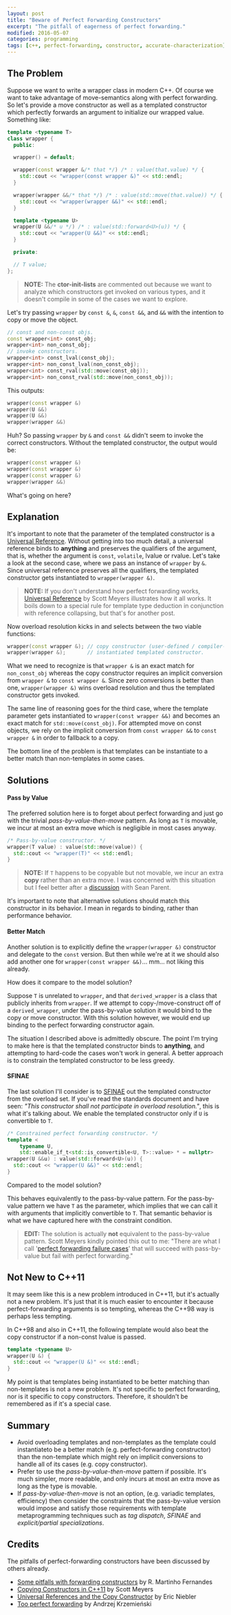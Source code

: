```yaml
---
layout: post
title: "Beware of Perfect Forwarding Constructors"
excerpt: "The pitfall of eagerness of perfect forwarding."
modified: 2016-05-07
categories: programming
tags: [c++, perfect-forwarding, constructor, accurate-characterization]
---
```


## The Problem

Suppose we want to write a wrapper class in modern C++. Of course we want to
take advantage of move-semantics along with perfect forwarding. So let's provide
a move constructor as well as a templated constructor which perfectly forwards
an argument to initialize our wrapped value. Something like:

```c++
template <typename T>
class wrapper {
  public:

  wrapper() = default;

  wrapper(const wrapper &/* that */) /* : value(that.value) */ {
    std::cout << "wrapper(const wrapper &)" << std::endl;
  }

  wrapper(wrapper &&/* that */) /* : value(std::move(that.value)) */ {
    std::cout << "wrapper(wrapper &&)" << std::endl;
  }

  template <typename U>
  wrapper(U &&/* u */) /* : value(std::forward<U>(u)) */ {
    std::cout << "wrapper(U &&)" << std::endl;
  }

  private:

  // T value;
};
```

> __NOTE:__ The __ctor-init-lists__ are commented out because we want to analyze
> which constructors get invoked on various types, and it doesn't compile in
> some of the cases we want to explore.

Let's try passing `wrapper` by `const &`, `&`, `const &&`, and `&&` with the
intention to copy or move the object.

```c++
// const and non-const objs.
const wrapper<int> const_obj;
wrapper<int> non_const_obj;
// invoke constructors.
wrapper<int> const_lval(const_obj);
wrapper<int> non_const_lval(non_const_obj);
wrapper<int> const_rval(std::move(const_obj));
wrapper<int> non_const_rval(std::move(non_const_obj));
```

This outputs:

```c++
wrapper(const wrapper &)
wrapper(U &&)
wrapper(U &&)
wrapper(wrapper &&)
```

Huh? So passing `wrapper` by `&` and `const &&` didn't seem to invoke the
correct constructors. Without the templated constructor, the output would be:

```c++
wrapper(const wrapper &)
wrapper(const wrapper &)
wrapper(const wrapper &)
wrapper(wrapper &&)
```

What's going on here?

## Explanation

It's important to note that the parameter of the templated constructor is a
[Universal Reference]. Without getting into too much detail, a universal
reference binds to __anything__ and preserves the qualifiers of the argument,
that is, whether the argument is `const`, `volatile`, lvalue or rvalue.
Let's take a look at the second case, where we pass an instance of `wrapper`
by `&`. Since universal reference preserves all the qualifiers, the templated
constructor gets instantiated to `wrapper(wrapper &)`.

> __NOTE:__ If you don't understand how perfect forwarding works,
> [Universal Reference] by Scott Meyers illustrates how it all works.
> It boils down to a special rule for template type deduction in conjunction
> with reference collapsing, but that's for another post.

Now overload resolution kicks in and selects between the two viable functions:

```c++
wrapper(const wrapper &); // copy constructor (user-defined / compiler-defined).
wrapper(wrapper &);       // instantiated templated constructor.
```

What we need to recognize is that `wrapper &` is an exact match for
`non_const_obj` whereas the copy constructor requires an implicit conversion
from `wrapper &` to `const wrapper &`. Since zero conversions is better than
one, `wrapper(wrapper &)` wins overload resolution and thus the templated
constructor gets invoked.

The same line of reasoning goes for the third case, where the template parameter
gets instantiated to `wrapper(const wrapper &&)` and becomes an exact match for
`std::move(const_obj)`. For attempted move on const objects, we rely on the
implicit conversion from `const wrapper &&` to `const wrapper &` in order to
fallback to a copy.

The bottom line of the problem is that templates can be instantiate to a better
match than non-templates in some cases.

## Solutions

#### Pass by Value

The preferred solution here is to forget about perfect forwarding and just go
with the trivial _pass-by-value-then-move_ pattern. As long as `T` is movable,
we incur at most an extra move which is negligible in most cases anyway.

```c++
/* Pass-by-value constructor. */
wrapper(T value) : value(std::move(value)) {
  std::cout << "wrapper(T)" << std::endl;
}
```

> __NOTE:__ If `T` happens to be copyable but not movable, we incur an extra
> __copy__ rather than an extra move. I was concerned with this situation but I
> feel better after a
> [discussion](https://gist.github.com/mpark/2955020279470d2da354) with
> Sean Parent.

It's important to note that alternative solutions should match this constructor
in its behavior. I mean in regards to binding, rather than performance behavior.

#### Better Match

Another solution is to explicitly define the `wrapper(wrapper &)` constructor
and delegate to the `const` version. But then while we're at it we should also
add another one for `wrapper(const wrapper &&)`... mm... not liking this already.

How does it compare to the model solution?

Suppose `T` is unrelated to `wrapper`, and that `derived_wrapper` is a class
that publicly inherits from `wrapper`. If we attempt to copy-/move-construct
off of a `derived_wrapper`, under the pass-by-value solution it would bind to
the copy or move constructor. With this solution however, we would end up
binding to the perfect forwarding constructor again.

The situation I described above is admittedly obscure. The point I'm trying to
make here is that the templated constructor binds to __anything__, and
attempting to hard-code the cases won't work in general. A better approach is to
constrain the templated constructor to be less greedy.

#### SFINAE

The last solution I'll consider is to [SFINAE] out the templated constructor
from the overload set. If you've read the standards document and have seen:
_"This constructor shall not participate in overload resolution."_, this is what
it's talking about. We enable the templated constructor only if `U`
is convertible to `T`.

```c++
/* Constrained perfect forwarding constructor. */
template <
    typename U,
    std::enable_if_t<std::is_convertible<U, T>::value> * = nullptr>
wrapper(U &&u) : value(std::forward<U>(u)) {
  std::cout << "wrapper(U &&)" << std::endl;
}
```

Compared to the model solution?

This behaves equivalently to the pass-by-value pattern. For the pass-by-value
pattern we have `T` as the parameter, which implies that we can call it with
arguments that implicitly convertible to `T`. That semantic behavior is what
we have captured here with the constraint condition.

> __EDIT:__ The solution is actually __not__ equivalent to the pass-by-value
> pattern. Scott Meyers kindly pointed this out to me:
> "There are what I call '[perfect forwarding failure cases](
> https://groups.google.com/forum/#!topic/comp.std.c++/wu4r3CWG-VE)' that
> will succeed with pass-by-value but fail with perfect forwarding."

## Not New to C++11

It may seem like this is a new problem introduced in C++11, but it's actually
not a new problem. It's just that it is much easier to encounter it because
perfect-forwarding arguments is so tempting, whereas the C++98 way is perhaps
less tempting.

In C++98 and also in C++11, the following template would also beat the copy
constructor if a non-const lvalue is passed.

```c++
template <typename U>
wrapper(U &) {
  std::cout << "wrapper(U &)" << std::endl;
}
```

My point is that templates being instantiated to be better matching than
non-templates is not a new problem. It's not specific to perfect forwarding,
nor is it specific to copy constructors. Therefore, it shouldn't be remembered
as if it's a special case.

## Summary

* Avoid overloading templates and non-templates as the template could
  instantiateto be a better match (e.g. perfect-forwarding constructor) than the
  non-template which might rely on implicit conversions to handle all of its
  cases (e.g. copy constructor).
* Prefer to use the _pass-by-value-then-move_ pattern if possible. It's much
  simpler, more readable, and only incurs at most an extra move as long as the
  type is movable.
* If _pass-by-value-then-move_ is not an option, (e.g. variadic templates,
  efficiency) then consider the constraints that the pass-by-value version would
  impose and satisfy those requirements with template metaprogramming techniques
  such as _tag dispatch_, _SFINAE_ and _explicit/partial specializations_.

## Credits

The pitfalls of perfect-forwarding constructors have been discussed by others
already.

* [Some pitfalls with forwarding constructors] by R. Martinho Fernandes
* [Copying Constructors in C++11] by Scott Meyers
* [Universal References and the Copy Constructor] by Eric Niebler
* [Too perfect forwarding] by Andrzej Krzemieński

[Copying Constructors in C++11]: http://scottmeyers.blogspot.ca/2012/10/copying-constructors-in-c11.html
[SFINAE]: http://en.cppreference.com/w/cpp/language/sfinae
[Some pitfalls with forwarding constructors]: http://flamingdangerzone.com/cxx11/2012/06/05/is_related.html
[Too perfect forwarding]: http://akrzemi1.wordpress.com/2013/10/10/too-perfect-forwarding/
[Universal Reference]: http://channel9.msdn.com/Shows/Going+Deep/Cpp-and-Beyond-2012-Scott-Meyers-Universal-References-in-Cpp11
[Universal References and the Copy Constructor]: http://ericniebler.com/2013/08/07/universal-references-and-the-copy-constructo/
